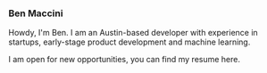 ### Ben Maccini

Howdy, I'm Ben. I am an Austin-based developer with experience in startups, early-stage product development 
and machine learning.

I am open for new opportunities, you can find my resume here.
